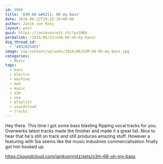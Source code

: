 ```yaml
---
id: 3966
title: 'O3M 68 &#8211; Oh my bass'
date: 2016-06-22T19:22:26+00:00
author: Janik von Rotz
layout: post
guid: https://janikvonrotz.ch/?p=3966
permalink: /2016/06/22/o3m-68-oh-my-bass/
dsq_thread_id:
  - "4932025455"
image: /wp-content/uploads/2016/06/O3M-68-Oh-my-bass.jpg
categories:
  - Music
tags:
  - bass
  - electro
  - machine
  - man
  - music
  - o3m
  - one
  - playlist
  - soundcloud
  - tracks
---
```

Hey there. This time I got some bass blasting flipping vocal tracks for you. Overwerks latest tracks made the finisher and made it a great list. Nice to hear that he's still on track and still produces amazing stuff. However a featuring with Sia seems like the music industries commercialisation finally got him hooked up.

https://soundcloud.com/janikvonrotz/sets/o3m-68-oh-my-bass